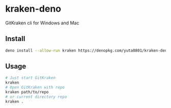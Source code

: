 # kraken-deno

GitKraken cli for Windows and Mac

## Install

```sh
deno install --allow-run kraken https://denopkg.com/yuta0801/kraken-deno/index.ts
```

## Usage

```sh
# Just start GitKraken
kraken
# Open GitKraken with repo
kraken path/to/repo
# or current directory repo
kraken .
```
